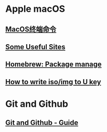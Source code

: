 # Apple macOS

## [MacOS终端命令](https://github.com/qLzhu/macCommand)
## [Some Useful Sites](./macOS/useful-sites.md)
## [Homebrew: Package manage](./macOS/brew-uage.md)
## [How to write iso/img to U key](./macOS/macOS用dd命令将iso:img镜像写入U:SD盘.md)
# Git and Github
## [Git and Github - Guide](./GitandGithub/git-guide.md)
